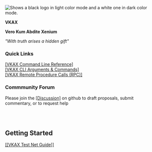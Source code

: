 <picture>
  <source media="(prefers-color-scheme: dark)" srcset="https://raw.githubusercontent.com/GiorgosXou/Random-stuff/main/Programming/StackOverflow/Answers/70200610_11465149/w.png">
  <source media="(prefers-color-scheme: light)" srcset="https://raw.githubusercontent.com/GiorgosXou/Random-stuff/main/Programming/StackOverflow/Answers/70200610_11465149/b.png">
  <img alt="Shows a black logo in light color mode and a white one in dark color mode." src="https://user-images.githubusercontent.com/25423296/163456779-a8556205-d0a5-45e2-ac17-42d089e3c3f8.png">
</picture>


**VKAX**
<br/>

**Vero Kum Abdite Xenium**
<br/>

*"_With truth arises a hidden gift_"*
<br/>

### Quick Links
[[VKAX Command Line Reference]](https://vkaxcore.github.io/VKAX/doc/vkax-command-line-rpc-api-reference)
<br/>
[[VKAX CLI Arguments & Commands]](https://vkaxcore.github.io/VKAX/doc/vkax-cli-wallet-arguments-and-commands)
<br/>
[[VKAX Remote Procedure Calls (RPC)]](https://vkaxcore.github.io/VKAX/doc/vkax-remote-procedure-calls)
<br/>

### Commmunity Forum

Please join the [[Discussion]](https://github.com/vkaxcore/VKAX/discussions) on github to draft proposals, submit commentary, or to request help

<br/>


<br/>


## Getting Started
[[[VKAX Test Net Guide]]](https://vkaxcore.github.io/vkax/doc/testnet-participation)

<br/>

